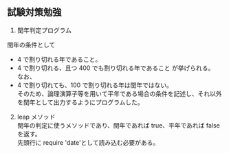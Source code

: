 ## 試験対策勉強

1. 閏年判定プログラム

閏年の条件として

- 4 で割り切れる年であること。
- 4 で割り切れる、且つ 400 でも割り切れる年であること
  が挙げられる。  
  なお、
- 4 で割り切れても、100 で割り切れる年は閏年ではない。  
  そのため、論理演算子等を用いて平年である場合の条件を記述し、それ以外を閏年として出力するようにプログラムした。

2. leap メソッド  
   閏年の判定に使うメソッドであり、閏年であれば true、平年であれば false を返す。  
   先頭行に require 'date'として読み込む必要がある。
